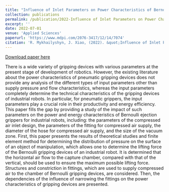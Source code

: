 ```yaml
---
title: "Influence of Inlet Parameters on Power Characteristics of Bernoulli Gripping Devices for Industrial Robots"
collection: publications
permalink: /publication/2022-Influence of Inlet Parameters on Power Characteristics of Bernoulli Gripping Devices for Industrial Robots
excerpt: ''
date: 2022-07-01
venue: 'Applied Sciences'
paperurl: 'https://www.mdpi.com/2076-3417/12/14/7074'
citation: 'R. Mykhailyshyn, J. Xiao, (2022). &quot;Influence of Inlet Parameters on Power Characteristics of Bernoulli Gripping Devices for Industrial Robots.&quot; <i>Applied Sciences</i>. 12(14), 7074. https://doi.org/10.3390/app12147074.'
---
```

[Download paper here](https://www.mdpi.com/2076-3417/12/14/7074)

There is a wide variety of gripping devices with various parameters at the present stage of development of robotics. However, the existing literature about the power characteristics of pneumatic gripping devices does not provide any analysis of the different types of input parameters other than supply pressure and flow characteristics, whereas the input parameters completely determine the technical characteristics of the gripping devices of industrial robots. In particular, for pneumatic grippers, the input parameters play a crucial role in their productivity and energy efficiency. This paper fills the gap by providing a study of the impact of such parameters on the power and energy characteristics of Bernoulli ejection grippers for industrial robots, including: the parameters of the compressed air inlet design, the parameters of the fitting for compressed air supply, the diameter of the hose for compressed air supply, and the size of the vacuum zone. First, this paper presents the results of theoretical studies and finite element method for determining the distribution of pressure on the surface of an object of manipulation, which allows one to determine the lifting force of the Bernoulli gripping devices of an industrial robot. It is determined that the horizontal air flow to the capture chamber, compared with that of the vertical, should be used to ensure the maximum possible lifting force. Structures and constriction in fittings, which are used to supply compressed air to the chamber of Bernoulli gripping devices, are considered. Then, the dependencies of the influence of narrowing the fittings on the power characteristics of gripping devices are presented.